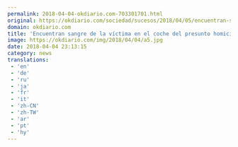 ```yaml
---
permalink: 2018-04-04-okdiario.com-703301701.html
original: https://okdiario.com/sociedad/sucesos/2018/04/05/encuentran-sangre-victima-coche-del-presunto-homicida-5-2065124
domain: okdiario.com
title: 'Encuentran sangre de la víctima en el coche del presunto homicida de la A-5'
image: https://okdiario.com/img/2018/04/04/a5.jpg
date: 2018-04-04 23:13:15
category: news
translations: 
 - 'en'
 - 'de'
 - 'ru'
 - 'ja'
 - 'fr'
 - 'it'
 - 'zh-CN'
 - 'zh-TW'
 - 'ar'
 - 'pt'
 - 'hy'
---
```



